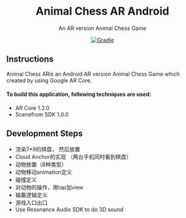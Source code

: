 <div align = "center">
    <h1>Animal Chess AR Android</h1>
    <p>An AR version Animal Chess Game<p>
     <a href="https://gradle.org/" target="_blank"><img src="https://img.shields.io/badge/Gradle-4.4-green.svg?longCache=true&style=for-the-badge" alt="Gradle"></a>
</div>

## Instructions
Animal Chess ARis an Android AR version Animal Chess Game which created by using Google AR Core.
#### To build this application, following techniques are used:  
- AR Core 1.2.0
- Scenefrom SDK 1.0.0

## Development Steps
- 渲染7*9的棋盘， 然后放置
- Cloud Anchor的实现 （两台手机同时看到棋盘）
- 动物放置（8种类型）
- 动物移动animation定义
- 碰撞定义
- 对动物的操作，用tap加view
- 输赢逻辑定义
- 游戏入口出口
- Use Resonance Audio SDK to do 3D sound